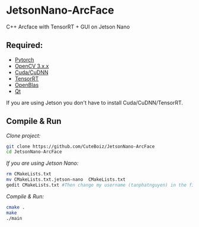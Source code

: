 # JetsonNano-ArcFace
C++ Arcface with TensorRT + GUI  on Jetson Nano 

## Required:
- [Pytorch]()
- [OpenCV 3.x.x]()
- [Cuda/CuDNN]()
- [TensorRT]()
- [OpenBlas]()
- [Qt]()

If you are using Jetson you don't have to install Cuda/CuDNN/TensorRT.

## Compile &  Run
*Clone project:*
```sh
git clone https://github.com/CuteBoiz/JetsonNano-ArcFace
cd JetsonNano-ArcFace
```

*If you are using Jetson Nano:*
```sh
rm CMakeLists.txt
mv CMakeLists.txt.jetson-nano  CMakeLists.txt
gedit CMakeLists.txt #Then change my username (tanphatnguyen) in the file to your username then start compile
```

*Compile & Run:*
```sh
cmake .
make
./main
```
